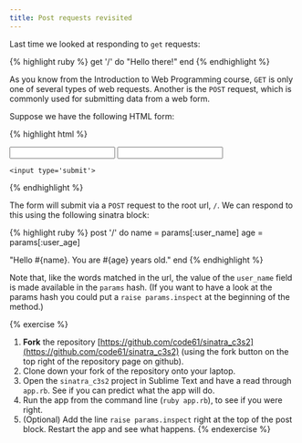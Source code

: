 ```yaml
---
title: Post requests revisited
---
```


Last time we looked at responding to `get` requests:

{% highlight ruby %}
get '/' do
  "Hello there!"
end
{% endhighlight %}

As you know from the Introduction to Web Programming course, `GET` is only one of several types of web requests. Another is the `POST` request, which is commonly used for submitting data from a web form.

Suppose we have the following HTML form:

{% highlight html %}
<form method="post" action='/'>
    <input type='text' name='user_name'>
    <input type='text' name='user_age'>

    <input type='submit'>
</form>
{% endhighlight %}

The form will submit via a `POST` request to the root url, `/`. We can respond to this using the following sinatra block:

{% highlight ruby %}
post '/' do
  name = params[:user_name]
  age  = params[:user_age]

  "Hello #{name}. You are #{age} years old."
end
{% endhighlight %}

Note that, like the words matched in the url, the value of the `user_name` field is made available in the `params` hash. (If you want to have a look at the params hash you could put a `raise params.inspect` at the beginning of the method.)

{% exercise %}
1. **Fork** the repository [https://github.com/code61/sinatra_c3s2](https://github.com/code61/sinatra_c3s2) (using the fork button on the top right of the repository page on github).
2. Clone down your fork of the repository onto your laptop.
3. Open the `sinatra_c3s2` project in Sublime Text and have a read through `app.rb`. See if you can predict what the app will do.
4. Run the app from the command line (`ruby app.rb`), to see if you were right.
5. (Optional) Add the line `raise params.inspect` right at the top of the post block. Restart the app and see what happens.
{% endexercise %}